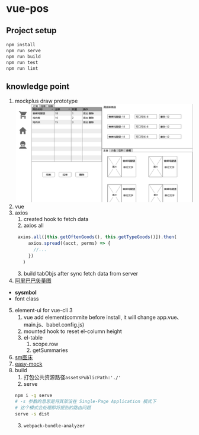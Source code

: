 # vue-pos

## Project setup
```
npm install
npm run serve
npm run build
npm run test
npm run lint
```

## knowledge point
1. mockplus draw prototype
![](./doc/images/page.png)
2. vue
3. axios
   1. created hook to fetch data
   2. axios all
   ```javascript
    axios.all([this.getOftenGoods(), this.getTypeGoods()]).then(
        axios.spread((acct, perms) => {
          //...
        })
      )
   ```
   3. build tabObjs after sync fetch data from server
4. [阿里巴巴矢量图](https://www.iconfont.cn/)
  - **sysmbol**
  - font class
5. element-ui for vue-cli 3
   1. vue add element(commite before install, it will change app.vue、main.js、babel.config.js)
   2. mounted hook to reset el-column height
   3. el-table
      1. scope.row
      2. getSummaries
6. [sm图床](https://sm.ms/)
7. [easy-mock](https://www.easy-mock.com)
8.  build
    1. 打包公共资源路径`assetsPublicPath:'./'`
    2. serve
    ```bash
    npm i -g serve
    # -s 参数的意思是将其架设在 Single-Page Application 模式下
    # 这个模式会处理即将提到的路由问题
    serve -s dist
    ```
    3. `webpack-bundle-analyzer`
